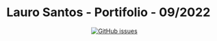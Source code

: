 # Lauro Santos - Portifolio - 09/2022

<p align="center"><a href="https://github.com/Lauro-Santos/portfolio-LauroSantos/issues"><img alt="GitHub issues" src="https://img.shields.io/github/issues/Lauro-Santos/portfolio-LauroSantos?color=orange&label=status&style=for-the-badge"></a></p>
